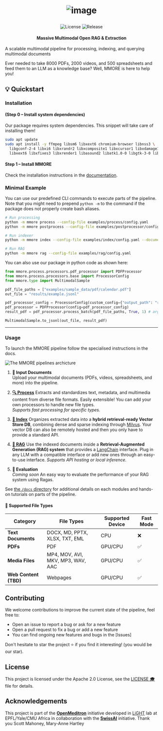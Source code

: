 <h1 align="center"> 

![image](https://github.com/user-attachments/assets/502e2c7e-1200-498a-9ebd-10a27ed48ab6)

</h1>


<p align="center">
  <img src="https://img.shields.io/badge/license-Apache%202.0-blue" alt="License">
  <img src="https://img.shields.io/github/v/release/OpenMeditron/End2End" alt="Release">
</p>

####  <center>Massive Multimodal Open RAG & Extraction</center>

A scalable multimodal pipeline for processing, indexing, and querying multimodal documents

Ever needed to take 8000 PDFs, 2000 videos, and 500 spreadsheets and feed them to an LLM as a knowledge base?
Well, MMORE is here to help you!

## :bulb: Quickstart

### Installation

#### (Step 0 – Install system dependencies)

Our package requires system dependencies. This snippet will take care of installing them!

```bash
sudo apt update
sudo apt install -y ffmpeg libsm6 libxext6 chromium-browser libnss3 \
  libgconf-2-4 libxi6 libxrandr2 libxcomposite1 libxcursor1 libxdamage1 \
  libxext6 libxfixes3 libxrender1 libasound2 libatk1.0-0 libgtk-3-0 libreoffice
```

#### Step 1 – Install MMORE

Check the installation instructions in the [documentation](docs/installation.md).

### Minimal Example

You can use our predefined CLI commands to execute parts of the pipeline. Note that you might need to prepend `python -m` to the command if the package does not properly create bash aliases.

```bash
# Run processing
python -m mmore process --config-file examples/process/config.yaml
python -m mmore postprocess --config-file examples/postprocessor/config.yaml --input-data examples/process/outputs/merged/merged_results.jsonl

# Run indexer
python -m mmore index --config-file examples/index/config.yaml --documents-path examples/process/outputs/merged/final_pp.jsonl

# Run RAG
python -m mmore rag --config-file examples/rag/config.yaml
```

You can also use our package in python code as shown here:

```python
from mmore.process.processors.pdf_processor import PDFProcessor 
from mmore.process.processors.base import ProcessorConfig
from mmore.type import MultimodalSample

pdf_file_paths = ["examples/sample_data/pdf/calendar.pdf"]
out_file = "results/example.jsonl"

pdf_processor_config = ProcessorConfig(custom_config={"output_path": "results"})
pdf_processor = PDFProcessor(config=pdf_processor_config)
result_pdf = pdf_processor.process_batch(pdf_file_paths, True, 1) # args: file_paths, fast mode (True/False), num_workers

MultimodalSample.to_jsonl(out_file, result_pdf)
```

---


### Usage

To launch the MMORE pipeline follow the specialised instructions in the docs.

![The MMORE pipelines archicture](https://github.com/user-attachments/assets/0cd61466-1680-43ed-9d55-7bd483a04a09)


1. **:page_facing_up: Input Documents**  
   Upload your multimodal documents (PDFs, videos, spreadsheets, and more) into the pipeline.

2. [**:mag: Process**](./docs/process.md) 
   Extracts and standardizes text, metadata, and multimedia content from diverse file formats. Easily extensible! You can add your own processors to handle new file types.  
   *Supports fast processing for specific types.*

3. [**:file_folder: Index**](./docs/index.md) 
   Organizes extracted data into a **hybrid retrieval-ready Vector Store DB**, combining dense and sparse indexing through [Milvus](https://milvus.io/). Your vector DB can also be remotely hosted and then you only have to provide a standard API. 

4. [**:robot: RAG**](./docs/rag.md) 
   Use the indexed documents inside a **Retrieval-Augmented Generation (RAG) system**  that provides a [LangChain](https://www.langchain.com/) interface. Plug in any LLM with a compatible interface or add new ones through an easy-to-use interface.
   *Supports API hosting or local inference.*

5. **:tada: Evaluation**  
   *Coming soon*
   An easy way to evaluate the performance of your RAG system using Ragas.

See [the `/docs` directory](/docs) for additional details on each modules and hands-on tutorials on parts of the pipeline.


#### :construction: Supported File Types  

| **Category**      | **File Types**                           | **Supported Device**      |  **Fast Mode**      |
|--------------------|------------------------------------------|--------------------------| --------------------------|
| **Text Documents** | DOCX, MD, PPTX, XLSX, TXT, EML           | CPU                      | :x:
| **PDFs**           | PDF                                     | GPU/CPU                  | :white_check_mark:
| **Media Files**    | MP4, MOV, AVI, MKV, MP3, WAV, AAC       | GPU/CPU                  | :white_check_mark:
| **Web Content (TBD)**    | Webpages                                | GPU/CPU                  | :white_check_mark:


## Contributing

We welcome contributions to improve the current state of the pipeline, feel free to:

- Open an issue to report a bug or ask for a new feature
- Open a pull request to fix a bug or add a new feature
- You can find ongoing new features and bugs in the [Issues]
   
Don't hesitate to star the project :star: if you find it interesting! (you would be our star).

## License

This project is licensed under the Apache 2.0 License, see the [LICENSE :mortar_board:](LICENSE) file for details.

## Acknowledgements

This project is part of the [**OpenMeditron**](https://huggingface.co/OpenMeditron) initiative developed in [LiGHT](https://www.light-laboratory.org/) lab at EPFL/Yale/CMU Africa in collaboration with the [**SwissAI**](https://www.swiss-ai.org/) initiative. Thank you Scott Mahoney, Mary-Anne Hartley
